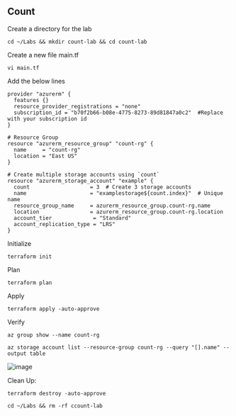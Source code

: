 ## Count

Create a directory for the lab
```
cd ~/Labs && mkdir count-lab && cd count-lab 
```
Create a new file main.tf
```
vi main.tf
```
Add the below lines
```
provider "azurerm" {
  features {}
  resource_provider_registrations = "none"
  subscription_id = "b70f2b66-b08e-4775-8273-89d81847a0c2"  #Replace with your subscription id
}

# Resource Group
resource "azurerm_resource_group" "count-rg" {
  name     = "count-rg"
  location = "East US"
}

# Create multiple storage accounts using `count`
resource "azurerm_storage_account" "example" {
  count                   = 3  # Create 3 storage accounts
  name                    = "examplestorage${count.index}"  # Unique name
  resource_group_name     = azurerm_resource_group.count-rg.name
  location                = azurerm_resource_group.count-rg.location
  account_tier             = "Standard"
  account_replication_type = "LRS"
}
```
Initialize
```
terraform init
```
Plan
```
terraform plan
```
Apply
```
terraform apply -auto-approve
```
Verify
```
az group show --name count-rg
```
```
az storage account list --resource-group count-rg --query "[].name" --output table
```
![image](https://github.com/user-attachments/assets/fc073c4c-df90-40b2-bfc3-e3cf25f34d3f)

Clean Up: 
```
terraform destroy -auto-approve
```
```
cd ~/Labs && rm -rf ccount-lab
```



